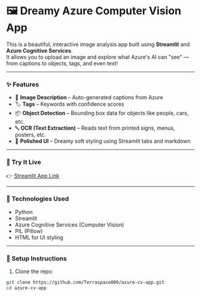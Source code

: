 # 🖼️ Dreamy Azure Computer Vision App

This is a beautiful, interactive image analysis app built using **Streamlit** and **Azure Cognitive Services**.  
It allows you to upload an image and explore what Azure's AI can "see" — from captions to objects, tags, and even text!

---

### ✨ Features

- 📝 **Image Description** – Auto-generated captions from Azure
- 🏷️ **Tags** – Keywords with confidence scores
- 📦 **Object Detection** – Bounding box data for objects like people, cars, etc.
- 🔤 **OCR (Text Extraction)** – Reads text from printed signs, menus, posters, etc.
- 💜 **Polished UI** – Dreamy soft styling using Streamlit tabs and markdown

---

### 🚀 Try It Live

👉 [Streamlit App Link](https://your-deployed-app-link.streamlit.app)

---

### 🧠 Technologies Used

- Python
- Streamlit
- Azure Cognitive Services (Computer Vision)
- PIL (Pillow)
- HTML for UI styling

---

### 🔧 Setup Instructions

1. Clone the repo:
```bash
git clone https://github.com/Terraspace009/azure-cv-app.git
cd azure-cv-app
